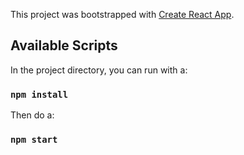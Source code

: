 This project was bootstrapped with [Create React App](https://github.com/facebook/create-react-app).

## Available Scripts

In the project directory, you can run with a:

### `npm install`
 
Then do a:

### `npm start`







